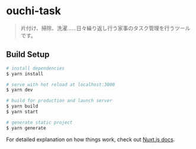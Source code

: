 # ouchi-task

> 片付け、掃除、洗濯……日々繰り返し行う家事のタスク管理を行うツールです。

## Build Setup

``` bash
# install dependencies
$ yarn install

# serve with hot reload at localhost:3000
$ yarn dev

# build for production and launch server
$ yarn build
$ yarn start

# generate static project
$ yarn generate
```

For detailed explanation on how things work, check out [Nuxt.js docs](https://nuxtjs.org).
